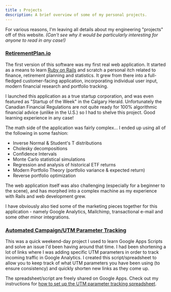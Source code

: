 ```yaml
---
title : Projects
description: A brief overview of some of my personal projects.
---
```


For various reasons, I'm leaving all details about my engineering "projects" off of this website.  *(Can't see why it would be particularly interesting for anyone to read in any case!)*

### [RetirementPlan.io](http://www.retirementplan.io) ###

The first version of this software was my first real web application.  It started as a means to learn [Ruby on Rails][Rails] and scratch a personal itch related to finance, retirement planning and statistics.  It grew from there into a full-fledged customer-facing application, incorporating individual user input, modern financial research and portfolio tracking.

I launched this application as a true startup corporation, and was even featured as "Startup of the Week" in the Calgary Herald. Unfortunately the Canadian Financial Regulations are not quite ready for 100% algorithmic financial advice (unlike in the U.S.) so I had to shelve this project.  Good learning experience in any case!

[Rails]: http://rubyonrails.org

The math side of the application was fairly complex... I ended up using all of the following in some fashion:

- Inverse Normal & Student's T distributions
- Cholesky decompositions
- Confidence Intervals
- Monte Carlo statistical simulations
- Regression and analysis of historical ETF returns
- Modern Portfolio Theory (portfolio variance & expected return)
- Reverse portfolio optimization

The web application itself was also challenging (especially for a beginner to the scene), and has morphed into a complex machine as my experience with Rails and web development grew.

I have obviously also tied some of the marketing pieces together for this application - namely Google Analytics, Mailchimp, transactional e-mail and some other minor integrations.

### [Automated Campaign/UTM Parameter Tracking][post] ###

This was a quick weekend-day project I used to learn Google Apps Scripts and solve an issue I'd been having around that time.  I had been shortening a lot of links where I was adding specific UTM parameters in order to track incoming traffic in Google Analytics.  I created this script/spreadsheet to allow you to keep track of what UTM parameters you have been using (to ensure consistency) and quickly shorten new links as they come up.

The spreadsheet/script are freely shared on Google Apps.  Check out my instructions for [how to set up the UTM parameter tracking spreadsheet][post].

[post]: /2012/external-campaign-link-tracking/
